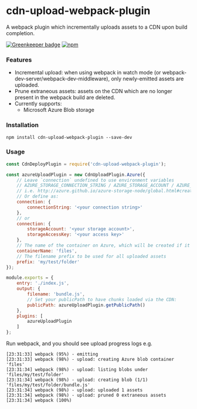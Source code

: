 # cdn-upload-webpack-plugin

A webpack plugin which incrementally uploads assets to a CDN upon build completion.

[![Greenkeeper badge](https://badges.greenkeeper.io/elliottsj/cdn-upload-webpack-plugin.svg)](https://greenkeeper.io/)
[![npm](https://img.shields.io/npm/v/cdn-upload-webpack-plugin.svg?style=flat-square)](https://www.npmjs.com/package/cdn-upload-webpack-plugin)

### Features
* Incremental upload: when using webpack in watch mode (or webpack-dev-server/webpack-dev-middleware), only newly-emitted assets are uploaded.
* Prune extraneous assets: assets on the CDN which are no longer present in the webpack build are deleted.
* Currently supports:
  * Microsoft Azure Blob storage

### Installation

```shell
npm install cdn-upload-webpack-plugin --save-dev
```

### Usage

```js
const CdnDeployPlugin = require('cdn-upload-webpack-plugin');

const azureUploadPlugin = new CdnUploadPlugin.Azure({
    // Leave `connection` undefined to use environment variables
    // AZURE_STORAGE_CONNECTION_STRING / AZURE_STORAGE_ACCOUNT / AZURE_STORAGE_ACCESS_KEY
    // i.e. http://azure.github.io/azure-storage-node/global.html#createBlobService__anchor
    // Or define as:
    connection: {
        connectionString: '<your connection string>'
    },
    // or
    connection: {
        storageAccount: '<your storage account>',
        storageAccessKey: '<your access key>'
    },
    // The name of the container on Azure, which will be created if it doesn't exist
    containerName: 'files',
    // The filename prefix to be used for all uploaded assets
    prefix: 'my/test/folder'
});

module.exports = {
    entry: './index.js',
    output: {
        filename: 'bundle.js',
        // Set your publicPath to have chunks loaded via the CDN:
        publicPath: azureUploadPlugin.getPublicPath()
    },
    plugins: [
        azureUploadPlugin
    ]
};
```

Run webpack, and you should see upload progress logs e.g.
```
[23:31:33] webpack (95%) - emitting
[23:31:33] webpack (98%) - upload: creating Azure blob container 'files'
[23:31:34] webpack (98%) - upload: listing blobs under 'files/my/test/folder'
[23:31:34] webpack (98%) - upload: creating blob (1/1) 'files/my/test/folder/bundle.js'
[23:31:34] webpack (98%) - upload: uploaded 1 assets
[23:31:34] webpack (98%) - upload: pruned 0 extraneous assets
[23:31:34] webpack (100%)
```
